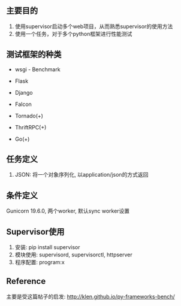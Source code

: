 ## 主要目的
1. 使用supervisor启动多个web项目，从而熟悉supervisor的使用方法
2. 使用一个任务，对于多个python框架进行性能测试

## 测试框架的种类
* wsgi - Benchmark

* Flask
* Django
* Falcon

* Tornado(+)
* ThriftRPC(+)
* Go(+)

## 任务定义
1. JSON: 将一个对象序列化, 以application/json的方式返回

## 条件定义
Gunicorn 19.6.0, 两个worker, 默认sync worker设置

## Supervisor使用
1. 安装: pip install supervisor
2. 模块使用: supervisord, supervisorctl, httpserver
3. 程序配置: program:x

## Reference
主要是受这篇帖子的启发:
http://klen.github.io/py-frameworks-bench/
